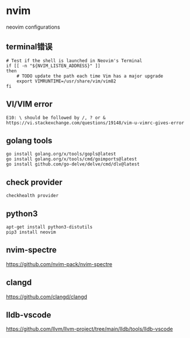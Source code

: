 # nvim
neovim configurations

## terminal错误
```shell
# Test if the shell is launched in Neovim's Terminal
if [[ -n "${NVIM_LISTEN_ADDRESS}" ]]
then
    # TODO update the path each time Vim has a major upgrade
    export VIMRUNTIME=/usr/share/vim/vim82
fi
```

## VI/VIM error
```
E10: \ should be followed by /, ? or &
https://vi.stackexchange.com/questions/19148/vim-u-vimrc-gives-error
```

## golang tools
```shell
go install golang.org/x/tools/gopls@latest
go install golang.org/x/tools/cmd/goimports@latest
go install github.com/go-delve/delve/cmd/dlv@latest
```

## check provider
```
checkhealth provider
```

## python3
```
apt-get install python3-distutils
pip3 install neovim
```

## nvim-spectre
https://github.com/nvim-pack/nvim-spectre

## clangd
https://github.com/clangd/clangd

## lldb-vscode
https://github.com/llvm/llvm-project/tree/main/lldb/tools/lldb-vscode
